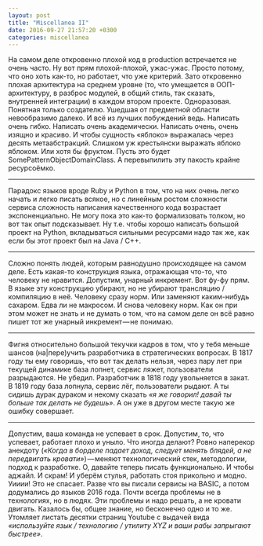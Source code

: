 ```yaml
---
layout: post
title: "Miscellanea II"
date: 2016-09-27 21:57:20 +0300
categories: miscellanea
---
```

На самом деле откровенно плохой код в production встречается не очень часто. Ну вот прям плохой-плохой, ужас-ужас. Просто потому, что оно хоть как-то, но работает, что уже критерий. Зато откровенно плохая архитектура на среднем уровне (то, что умещается в ООП-архитектуру, в разброс модулей, в общий стиль, так сказать, внутренней интеграции) в каждом втором проекте. Одноразовая. Понятная только создателю. Ушедшая от предметной области невообразимо далеко. И всё из лучших побуждений ведь. Написать очень гибко. Написать очень академически. Написать очень, очень изящно и красиво. И чтобы сущность «яблоко» выражалась через десять метаабстракций. Слишком уж крестьянски выражать яблоко яблоком. Или хотя бы фруктом. Пусть это будет SomePatternObjectDomainClass. А перевыпилить эту пакость крайне ресурсоёмко.

---

Парадокс языков вроде Ruby и Python в том, что на них очень легко начать и легко писать всякое, но с линейным ростом сложности сервиса сложность написания качественного кода возрастает экспоненциально. Не могу пока это как-то формализовать толком, но вот так опыт подсказывает. Ну т.е. чтобы хорошо написать большой проект на Python, вкладываться сильными ресурсами надо так же, как если бы этот проект был на Java / C++.

---

Сложно понять людей, которым равнодушно происходящее на самом деле. Есть какая-то конструкция языка, отражающая что-то, что человеку не нравится. Допустим, унарный инкремент. Вот фу-фу прям. В языке эту конструкцию убирают, но не убирают трансляцию / компиляцию в неё. Человеку сразу норм. Или заменяют каким-нибудь сахаром. Едва ли не макросом. И снова человеку норм. Как он при этом может не знать и не думать о том, что на самом деле он всё равно пишет тот же унарный инкремент — не понимаю.

---

Фигня относительно большой текучки кадров в том, что у тебя меньше шансов (на\|пере)учить разработчика в стратегических вопросах. В 1817 году ты ему говоришь, что вот так делать нельзя, через пару лет при текущей динамике база лопнет, сервис ляжет, пользователи разрыдаются. Не убедил. Разработчик в 1818 году увольняется в закат. В 1819 году база лопнула, сервис лёг, пользователи рыдают. А ты сидишь дурак дураком и некому сказать *«я же говорил! давай ты больше так делать не будешь»*. А он уже в другом месте такую же ошибку совершает.

---

Допустим, ваша команда не успевает в срок. Допустим, то, что успевает, работает плохо и уныло. Что иногда делают? Ровно наперекор анекдоту (*«Когда в борделе падает доход, следует менять блядей, а не передвигать кровати»*) — меняют технологический стек, методологии, подход к разработке. О, давайте теперь писать функционально. И чтобы аджайл. И скрам! И уберём стулья, работать стоя прикольно и модно. Уииии! Это не спасает. Разве что вы писали сервисы на BASIC, а потом додумались до языков 2016 года. Почти всегда проблемы не в технологиях, но в людях. Эти проблемы и надо решать, а не кровати двигать. Казалось бы, общее знание, но бесконечно одно и то же. Утомляет листать десятки страниц Youtube с выдачей вида *«используйте язык / технологию / утилиту XYZ и ваши рабы запрыгают быстрее»*.
